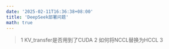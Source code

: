 ```yaml
---
date: '2025-02-11T16:36:38+08:00'
title: 'DeepSeek部署问题'
math: true
---
```

> 1 KV_transfer是否用到了CUDA
> 2 如何将NCCL替换为HCCL
> 3 